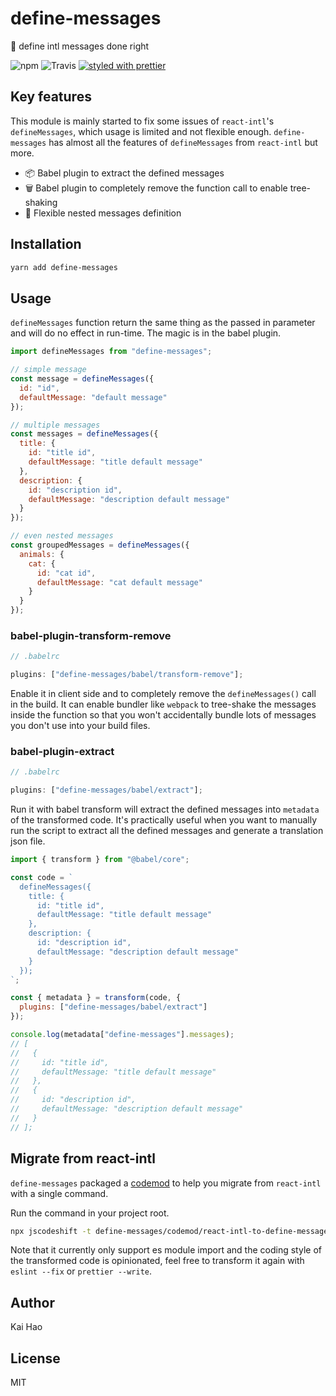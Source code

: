 # define-messages

💬 define intl messages done right

![npm](https://img.shields.io/npm/v/define-messages.svg)
![Travis](https://img.shields.io/travis/kevin940726/define-messages.svg) [![styled with prettier](https://img.shields.io/badge/styled_with-prettier-ff69b4.svg)](https://github.com/prettier/prettier)

## Key features

This module is mainly started to fix some issues of `react-intl`'s `defineMessages`, which usage is limited and not flexible enough. `define-messages` has almost all the features of `defineMessages` from `react-intl` but more.

- 📦 Babel plugin to extract the defined messages
- 🗑️ Babel plugin to completely remove the function call to enable tree-shaking
- 💪 Flexible nested messages definition

## Installation

```sh
yarn add define-messages
```

## Usage

`defineMessages` function return the same thing as the passed in parameter and will do no effect in run-time. The magic is in the babel plugin.

```js
import defineMessages from "define-messages";

// simple message
const message = defineMessages({
  id: "id",
  defaultMessage: "default message"
});

// multiple messages
const messages = defineMessages({
  title: {
    id: "title id",
    defaultMessage: "title default message"
  },
  description: {
    id: "description id",
    defaultMessage: "description default message"
  }
});

// even nested messages
const groupedMessages = defineMessages({
  animals: {
    cat: {
      id: "cat id",
      defaultMessage: "cat default message"
    }
  }
});
```

### babel-plugin-transform-remove

```js
// .babelrc

plugins: ["define-messages/babel/transform-remove"];
```

Enable it in client side and to completely remove the `defineMessages()` call in the build. It can enable bundler like `webpack` to tree-shake the messages inside the function so that you won't accidentally bundle lots of messages you don't use into your build files.

### babel-plugin-extract

```js
// .babelrc

plugins: ["define-messages/babel/extract"];
```

Run it with babel transform will extract the defined messages into `metadata` of the transformed code. It's practically useful when you want to manually run the script to extract all the defined messages and generate a translation json file.

```js
import { transform } from "@babel/core";

const code = `
  defineMessages({
    title: {
      id: "title id",
      defaultMessage: "title default message"
    },
    description: {
      id: "description id",
      defaultMessage: "description default message"
    }
  });
`;

const { metadata } = transform(code, {
  plugins: ["define-messages/babel/extract"]
});

console.log(metadata["define-messages"].messages);
// [
//   {
//     id: "title id",
//     defaultMessage: "title default message"
//   },
//   {
//     id: "description id",
//     defaultMessage: "description default message"
//   }
// ];
```

## Migrate from react-intl

`define-messages` packaged a [codemod](https://github.com/facebook/jscodeshift) to help you migrate from `react-intl` with a single command.

Run the command in your project root.

```sh
npx jscodeshift -t define-messages/codemod/react-intl-to-define-messages.js <path>
```

Note that it currently only support es module import and the coding style of the transformed code is opinionated, feel free to transform it again with `eslint --fix` or `prettier --write`.

## Author

Kai Hao

## License

MIT

